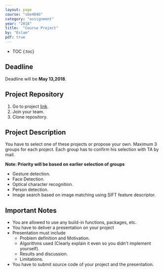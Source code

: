 ```yaml
---
layout: page
course: "sbe404b"
category: "assignment"
year: "2018"
title:  "Course Project"
by: "Eslam"
pdf: true
---
```

* TOC
{:toc}


## Deadline
Deadline will be **May 13,2018**.

## Project Repository
1. Go to project [link](https://classroom.github.com/g/6RtjCDUG). 
2. Join your team. 
3. Clone repository. 

## Project Description 

You have to select one of these projects or propose your own. Maximum 3 groups for each project. Each group has to confirm his selection with TA by mail. 

**Note: Priority will be based on earlier selection of groups**

* Gesture detection.
* Face Detection.
* Optical character recognition. 
* Person detection.
* Image search based on image matching using SIFT feature descriptor.     

## Important Notes

* You are allowed to use any build-in functions, packages, etc. 
* You have to deliver a presentation on your project
* Presentation must include
    * Problem definition and Motivation.
    * Algorithms used (Clearly explain it even so you didn't implement yourself).
    * Results and discussion.
    * Limitations.
* You have to submit source code of your project and the presentation.
